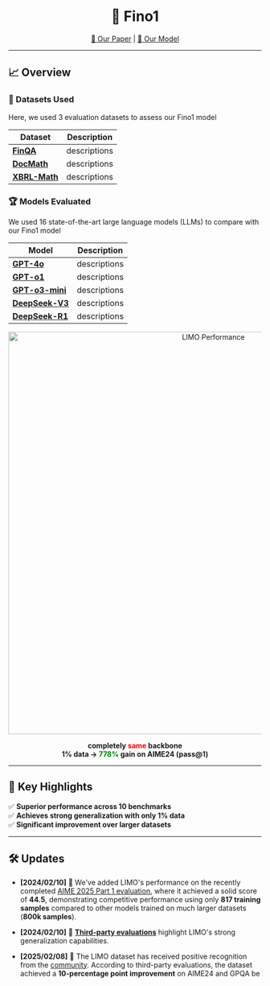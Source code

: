 
<!-- Title -->
<h1 align="center">🚀 Fino1</h1>

<p align="center">
  <a href="https://your-paper-link.com">📄 Our Paper</a> |
  <a href="https://your-model-link.com">🤖 Our Model</a>
</p>

---

## 📈 Overview

### 📂 Datasets Used
Here, we used 3 evaluation datasets to assess our Fino1 model

| Dataset | Description |
|---------|-------------|
| **[FinQA](https://your-dataset1-link.com)** | descriptions |
| **[DocMath](https://your-dataset2-link.com)** | descriptions |
| **[XBRL-Math](https://your-dataset3-link.com)** | descriptions |

### 🏆 Models Evaluated
We used 16 state-of-the-art large language models (LLMs) to compare with our Fino1 model

| Model | Description |
|-------|------------|
| **[GPT-4o](https://your-model1-link.com)** | descriptions |
| **[GPT-o1](https://your-model2-link.com)** | descriptions |
| **[GPT-o3-mini](https://your-model3-link.com)** | descriptions |
| **[DeepSeek-V3](https://your-model4-link.com)** | descriptions |
| **[DeepSeek-R1](https://your-model5-link.com)** | descriptions |


<p align="center">
  <img src="your-uploaded-image-url.png" alt="LIMO Performance" width="800px">
</p>

<p align="center">
  <b>completely <span style="color:red;">same</span> backbone</b><br>
  <b>1% data → <span style="color:green;">778%</span> gain on AIME24 (pass@1)</b>
</p>

---

## 🎯 Key Highlights
✅ **Superior performance across 10 benchmarks**  
✅ **Achieves strong generalization with only 1% data**  
✅ **Significant improvement over larger datasets**  

---

## 🛠️ Updates

- **[2024/02/10]** 🎉 We've added LIMO's performance on the recently completed 
  [AIME 2025 Part 1 evaluation](https://your-link.com), where it achieved a solid score of **44.5**, 
  demonstrating competitive performance using only **817 training samples** compared to other models 
  trained on much larger datasets (**800k samples**).

- **[2024/02/10]** 🎉 [**Third-party evaluations**](https://your-link.com) highlight LIMO's strong generalization capabilities.

- **[2025/02/08]** 📢 The LIMO dataset has received positive recognition from the 
  [community](https://your-link.com). According to third-party evaluations, the dataset achieved a 
  **10-percentage point improvement** on AIME24 and GPQA be
